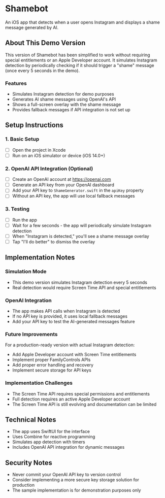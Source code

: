 # Shamebot

An iOS app that detects when a user opens Instagram and displays a shame message generated by AI.

## About This Demo Version

This version of Shamebot has been simplified to work without requiring special entitlements or an Apple Developer account. It simulates Instagram detection by periodically checking if it should trigger a "shame" message (once every 5 seconds in the demo).

### Features

- Simulates Instagram detection for demo purposes
- Generates AI shame messages using OpenAI's API
- Shows a full-screen overlay with the shame message
- Provides fallback messages if API integration is not set up

## Setup Instructions

### 1. Basic Setup
- [ ] Open the project in Xcode
- [ ] Run on an iOS simulator or device (iOS 14.0+)

### 2. OpenAI API Integration (Optional)
- [ ] Create an OpenAI account at https://openai.com
- [ ] Generate an API key from your OpenAI dashboard
- [ ] Add your API key to `ShameGenerator.swift` in the `apiKey` property
- [ ] Without an API key, the app will use local fallback messages

### 3. Testing
- [ ] Run the app
- [ ] Wait for a few seconds - the app will periodically simulate Instagram detection
- [ ] When "Instagram is detected," you'll see a shame message overlay
- [ ] Tap "I'll do better" to dismiss the overlay

## Implementation Notes

### Simulation Mode
- This demo version simulates Instagram detection every 5 seconds
- Real detection would require Screen Time API and special entitlements

### OpenAI Integration
- The app makes API calls when Instagram is detected
- If no API key is provided, it uses local fallback messages
- Add your API key to test the AI-generated messages feature

### Future Improvements
For a production-ready version with actual Instagram detection:
- Add Apple Developer account with Screen Time entitlements
- Implement proper FamilyControls APIs
- Add proper error handling and recovery
- Implement secure storage for API keys

### Implementation Challenges
- The Screen Time API requires special permissions and entitlements
- Full detection requires an active Apple Developer account
- The Screen Time API is still evolving and documentation can be limited

## Technical Notes

- The app uses SwiftUI for the interface
- Uses Combine for reactive programming
- Simulates app detection with timers
- Includes OpenAI API integration for dynamic messages

## Security Notes
- Never commit your OpenAI API key to version control
- Consider implementing a more secure key storage solution for production
- The sample implementation is for demonstration purposes only